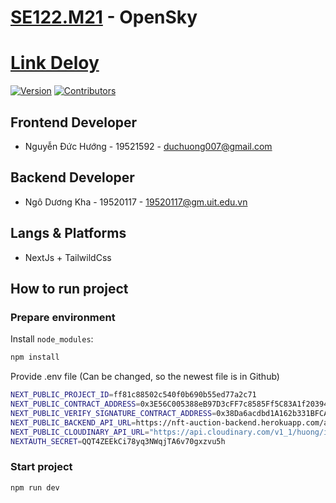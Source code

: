 # [SE122.M21][web_link] - OpenSky
# [Link Deloy][deploy_link]

[![Version](https://img.shields.io/badge/version-0.0.1-brightgreen)][web_link]
[![Contributors](https://img.shields.io/badge/contributors-2-blue)][web_link]

## Frontend Developer ##
- Nguyễn Đức Hướng - 19521592 - duchuong007@gmail.com
## Backend Developer ##
- Ngô Dương Kha - 19520117 - 19520117@gm.uit.edu.vn

## Langs & Platforms ##
- NextJs + TailwildCss

[//]: # (LINKS)
[web_link]: https://github.com/huongnguyenduc/nft-auction
[deploy_link]: https://nft-auction-uit.vercel.app/

## How to run project

### Prepare environment

Install `node_modules`:

```bash
npm install
```

Provide .env file (Can be changed, so the newest file is in Github)

```bash
NEXT_PUBLIC_PROJECT_ID=ff81c88502c540f0b690b55ed77a2c71
NEXT_PUBLIC_CONTRACT_ADDRESS=0x3E56C005388eB97D3cFF7c8585Ff5C83A1f20394
NEXT_PUBLIC_VERIFY_SIGNATURE_CONTRACT_ADDRESS=0x38Da6acdbd1A162b331BFCAA4e5C509CC4309107
NEXT_PUBLIC_BACKEND_API_URL=https://nft-auction-backend.herokuapp.com/api
NEXT_PUBLIC_CLOUDINARY_API_URL="https://api.cloudinary.com/v1_1/huong/image/upload"
NEXTAUTH_SECRET=QQT4ZEEkCi78yq3NWqjTA6v70gxzvu5h
```

### Start project

```bash
npm run dev
```
